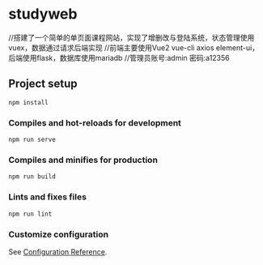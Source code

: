 # studyweb
//搭建了一个简单的单页面课程网站，实现了增删改与登陆系统，状态管理使用vuex，数据通过请求后端实现
//前端主要使用Vue2 vue-cli axios element-ui，后端使用flask，数据库使用mariadb
//管理员账号:admin 密码:a12356 
## Project setup
```
npm install
```

### Compiles and hot-reloads for development
```
npm run serve
```

### Compiles and minifies for production
```
npm run build
```

### Lints and fixes files
```
npm run lint
```

### Customize configuration
See [Configuration Reference](https://cli.vuejs.org/config/).
